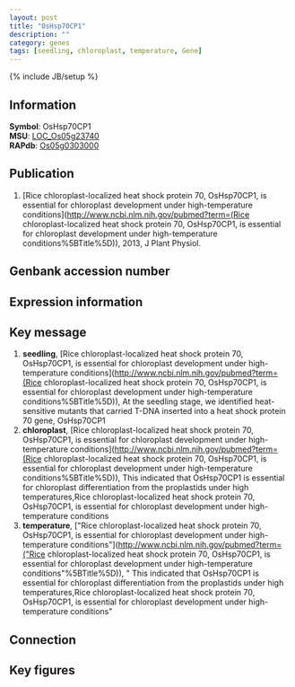 ```yaml
---
layout: post
title: "OsHsp70CP1"
description: ""
category: genes
tags: [seedling, chloroplast, temperature, Gene]
---
```

{% include JB/setup %}

## Information
__Symbol__: OsHsp70CP1  
__MSU__: [LOC_Os05g23740](http://rice.plantbiology.msu.edu/cgi-bin/ORF_infopage.cgi?orf=LOC_Os05g23740)  
__RAPdb__: [Os05g0303000](http://rapdb.dna.affrc.go.jp/viewer/gbrowse_details/irgsp1?name=Os05g0303000)  

## Publication
1. [Rice chloroplast-localized heat shock protein 70, OsHsp70CP1, is essential for chloroplast development under high-temperature conditions](http://www.ncbi.nlm.nih.gov/pubmed?term=(Rice chloroplast-localized heat shock protein 70, OsHsp70CP1, is essential for chloroplast development under high-temperature conditions%5BTitle%5D)), 2013, J Plant Physiol.

## Genbank accession number

## Expression information

## Key message
1. __seedling__, [Rice chloroplast-localized heat shock protein 70, OsHsp70CP1, is essential for chloroplast development under high-temperature conditions](http://www.ncbi.nlm.nih.gov/pubmed?term=(Rice chloroplast-localized heat shock protein 70, OsHsp70CP1, is essential for chloroplast development under high-temperature conditions%5BTitle%5D)),  At the seedling stage, we identified heat-sensitive mutants that carried T-DNA inserted into a heat shock protein 70 gene, OsHsp70CP1
2. __chloroplast__, [Rice chloroplast-localized heat shock protein 70, OsHsp70CP1, is essential for chloroplast development under high-temperature conditions](http://www.ncbi.nlm.nih.gov/pubmed?term=(Rice chloroplast-localized heat shock protein 70, OsHsp70CP1, is essential for chloroplast development under high-temperature conditions%5BTitle%5D)),  This indicated that OsHsp70CP1 is essential for chloroplast differentiation from the proplastids under high temperatures,Rice chloroplast-localized heat shock protein 70, OsHsp70CP1, is essential for chloroplast development under high-temperature conditions
3. __temperature__, ["Rice chloroplast-localized heat shock protein 70, OsHsp70CP1, is essential for chloroplast development under high-temperature conditions"](http://www.ncbi.nlm.nih.gov/pubmed?term=("Rice chloroplast-localized heat shock protein 70, OsHsp70CP1, is essential for chloroplast development under high-temperature conditions"%5BTitle%5D)), " This indicated that OsHsp70CP1 is essential for chloroplast differentiation from the proplastids under high temperatures,Rice chloroplast-localized heat shock protein 70, OsHsp70CP1, is essential for chloroplast development under high-temperature conditions"

## Connection

## Key figures


